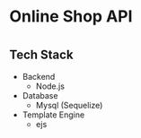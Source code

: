 <h1> Online Shop API <h1/>

## Tech Stack
- Backend
  - Node.js
- Database
  - Mysql (Sequelize)
- Template Engine
  - ejs
